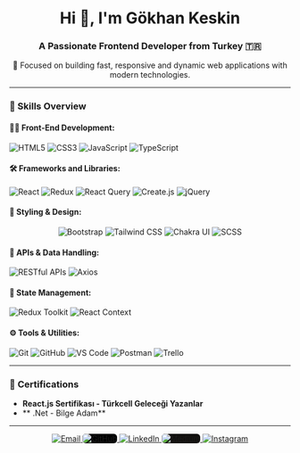 <h1 align="center">Hi 👋, I'm Gökhan Keskin</h1>
<h3 align="center">A Passionate Frontend Developer from Turkey 🇹🇷</h3>

<p align="center">
  🚀 Focused on building fast, responsive and dynamic web applications with modern technologies.
</p>

---

### 💼 Skills Overview

#### 👩‍💻 Front-End Development:
<p align="left">
  <img src="https://img.shields.io/badge/HTML5-E34F26?style=flat-square&logo=html5&logoColor=white" alt="HTML5" />
  <img src="https://img.shields.io/badge/CSS3-1572B6?style=flat-square&logo=css3&logoColor=white" alt="CSS3" />
  <img src="https://img.shields.io/badge/JavaScript-F7DF1E?style=flat-square&logo=javascript&logoColor=white" alt="JavaScript" />
  <img src="https://img.shields.io/badge/TypeScript-3178C6?style=flat-square&logo=typescript&logoColor=white" alt="TypeScript" />
</p>

#### 🛠 Frameworks and Libraries:
<p align="left">
  <img src="https://img.shields.io/badge/React-61DAFB?style=flat-square&logo=react&logoColor=white" alt="React" />
  <img src="https://img.shields.io/badge/Redux-764ABC?style=flat-square&logo=redux&logoColor=white" alt="Redux" />
  <img src="https://img.shields.io/badge/React%20Query-FF4154?style=flat-square&logo=reactquery&logoColor=white" alt="React Query" />
  <img src="https://img.shields.io/badge/Create.js-1B1B1B?style=flat-square&logo=createjs&logoColor=white" alt="Create.js" />
  <img src="https://img.shields.io/badge/jQuery-0769AD?style=flat-square&logo=jquery&logoColor=white" alt="jQuery" />
</p>

#### 🎨 Styling & Design:
<p align="center">
  <img src="https://img.shields.io/badge/Bootstrap-563D7C?style=flat-square&logo=bootstrap&logoColor=white" alt="Bootstrap" />
  <img src="https://img.shields.io/badge/Tailwind%20CSS-38B2AC?style=flat-square&logo=tailwind-css&logoColor=white" alt="Tailwind CSS" />
  <img src="https://img.shields.io/badge/Chakra%20UI-319795?style=flat-square&logo=chakra-ui&logoColor=white" alt="Chakra UI" />
  <img src="https://img.shields.io/badge/SCSS-CC6699?style=flat-square&logo=sass&logoColor=white" alt="SCSS" />
</p>

#### 🔗 APIs & Data Handling:
<p align="left">
  <img src="https://img.shields.io/badge/RESTful%20APIs-000000?style=flat-square" alt="RESTful APIs" />
  <img src="https://img.shields.io/badge/Axios-5A29E6?style=flat-square&logo=axios&logoColor=white" alt="Axios" />
</p>

#### 🧠 State Management:
<p align="left">
  <img src="https://img.shields.io/badge/Redux%20Toolkit-764ABC?style=flat-square&logo=redux&logoColor=white" alt="Redux Toolkit" />
  <img src="https://img.shields.io/badge/React%20Context-61DAFB?style=flat-square&logo=react&logoColor=white" alt="React Context" />
</p>

#### ⚙️ Tools & Utilities:
<p align="left">
  <img src="https://img.shields.io/badge/Git-F05032?style=flat-square&logo=git&logoColor=white" alt="Git" />
  <img src="https://img.shields.io/badge/GitHub-181717?style=flat-square&logo=github&logoColor=white" alt="GitHub" />
  <img src="https://img.shields.io/badge/VS%20Code-007ACC?style=flat-square&logo=visualstudiocode&logoColor=white" alt="VS Code" />
  <img src="https://img.shields.io/badge/Postman-FF6C37?style=flat-square&logo=postman&logoColor=white" alt="Postman" />
  <img src="https://img.shields.io/badge/Trello-0079BF?style=flat-square&logo=trello&logoColor=white" alt="Trello" />
</p>

---

### 📜 **Certifications**
- **React.js Sertifikası - Türkcell Geleceği Yazanlar** 
- ** .Net - Bilge Adam** 

---

<p align="center">
  <a href="mailto:gokhankeskin93@hotmail.com">
    <img src="https://img.icons8.com/fluency/48/new-post.png" alt="Email"/>
  </a>
  <a href="https://github.com/Gokhan841" target="_blank">
    <img src="https://img.icons8.com/ios-filled/48/ffffff/github.png" style="background-color: #000; border-radius: 6px;" alt="GitHub"/>
  </a>
  <a href="https://www.linkedin.com/in/g%C3%B6khan-keskin-7b054115a/" target="_blank">
    <img src="https://img.icons8.com/color/48/linkedin.png" alt="LinkedIn"/>
  </a>
  <a href="https://gokhaniscoding.medium.com/" target="_blank">
    <img src="https://img.icons8.com/ios-filled/48/ffffff/medium-logo.png" style="background-color: #12100E; border-radius: 6px;" alt="Medium"/>
  </a>
  <a href="https://instagram.com/gnknbey" target="_blank">
    <img src="https://img.icons8.com/fluency/48/instagram-new.png" alt="Instagram"/>
  </a>
</p>
